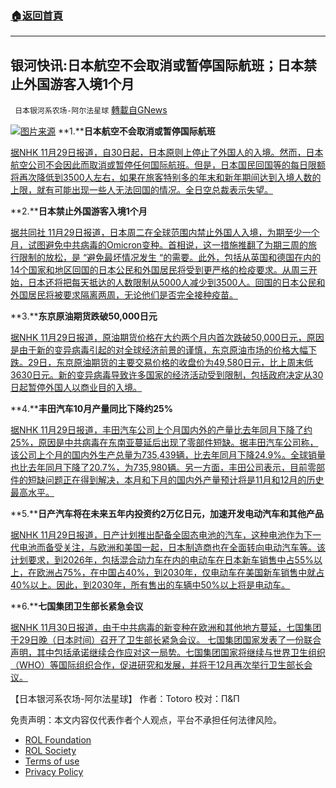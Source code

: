 ###  [:house:返回首頁](https://github.com/ourhimalayas/txt)
---


## 银河快讯:日本航空不会取消或暂停国际航班；日本禁止外国游客入境1个月
` 日本银河系农场-阿尔法星球` [轉載自GNews](https://gnews.org/zh-hans/1709097/)

![](https://assets.gnews.org/wp-content/uploads/2021/11/图片1-139.png)[图片来源](https://udn.com/news/story/7270/5441020)
**1.****日本航空不会取消或暂停国际航班**

[据NHK 11月29日报道，自30日起，日本原则上停止了外国人的入境。然而，日本航空公司不会因此而取消或暂停任何国际航班。但是，日本国民回国等的每日限额将再次降低到3500人左右，如果在旅客特别多的年末和新年期间达到入境人数的上限，就有可能出现一些人无法回国的情况。全日空总裁表示失望。](https://www3.nhk.or.jp/news/html/20211129/k10013366901000.html?utm_int=news-business_contents_news-main_003)

**2.****日本禁止外国游客入境1个月**

[据共同社 11月29日报道，日本周二在全球范围内禁止外国人入境，为期至少一个月，试图避免中共病毒的Omicron变种。首相说，这一措施推翻了为期三周的旅行限制的放松，是 “避免最坏情况发生 “的需要。此外，包括从英国和德国在内的14个国家和地区回国的日本公民和外国居民将受到更严格的检疫要求。从周三开始，日本还将把每天抵达的人数限制从5000人减少到3500人。回国的日本公民和外国居民将被要求隔离两周，无论他们是否完全接种疫苗。](https://english.kyodonews.net/news/2021/11/e9e964505db6-breaking-news-japan-to-take-further-border-steps-over-omicron-variant-kishida.html)

**3.****东京原油期货跌破50,000日元**

[据NHK 11月29日报道，原油期货价格在大约两个月内首次跌破50,000日元，原因是由于新的变异病毒引起的对全球经济前景的谨慎，东京原油市场的价格大幅下跌。29日，东京原油期货的主要交易价格的收盘价为49,580日元，比上周末低3630日元。新的变异病毒导致许多国家的经济活动受到限制，包括政府决定从30日起暂停外国人以商业目的入境。](https://www3.nhk.or.jp/news/html/20211129/k10013366521000.html?utm_int=news-business_contents_list-items_004)

**4.****丰田汽车10月产量同比下降约25%**

[据NHK 11月29日报道，丰田汽车公司上个月国内外的产量比去年同月下降了约25%，原因是中共病毒在东南亚蔓延后出现了零部件短缺。据丰田汽车公司称，该公司上个月的国内外生产总量为735,439辆，比去年同月下降24.9%。全球销量也比去年同月下降了20.7%，为735,980辆。另一方面，丰田公司表示，目前零部件的短缺问题正在得到解决，本月和下月的国内外产量预计将是11月和12月的历史最高水平。](https://www3.nhk.or.jp/news/html/20211129/k10013366211000.html?utm_int=news-business_contents_list-items_008)

**5.****日产汽车将在未来五年内投资约2万亿日元，加速开发电动汽车和其他产品**

[据NHK 11月29日报道，日产计划推出配备全固态电池的汽车，这种电池作为下一代电池而备受关注，与欧洲和美国一起，日本制造商也在全面转向电动汽车等。该计划要求，到2026年，包括混合动力车在内的电动车在日本新车销售中占55%以上，在欧洲占75%，在中国占40%，到2030年，仅电动车在美国新车销售中就占40%以上。因此，到2030年，所有售出的车辆中50%以上将是电动车。](https://www3.nhk.or.jp/news/html/20211129/k10013365951000.html?utm_int=news-business_contents_list-items_010)

**6.****七国集团卫生部长紧急会议**

[据NHK 11月30日报道，由于中共病毒的新变种在欧洲和其他地方蔓延，七国集团于29日晚（日本时间）召开了卫生部长紧急会议。 七国集团国家发表了一份联合声明，其中包括承诺继续合作应对这一局势。七国集团国家将继续与世界卫生组织（WHO）等国际组织合作，促进研究和发展，并将于12月再次举行卫生部长会议。](https://www3.nhk.or.jp/news/html/20211129/k10013367241000.html?utm_int=news_contents_news-main_001)

【日本银河系农场-阿尔法星球】
作者：Totoro
校对：Π&Π

 

免责声明：本文内容仅代表作者个人观点，平台不承担任何法律风险。

- [ROL Foundation](https://rolfoundation.org/)
- [ROL Society](https://rolsociety.org/)
- [Terms of use](https://gnews.org/terms-of-use-3/)
- [Privacy Policy](https://gnews.org/privacy-policy/)
